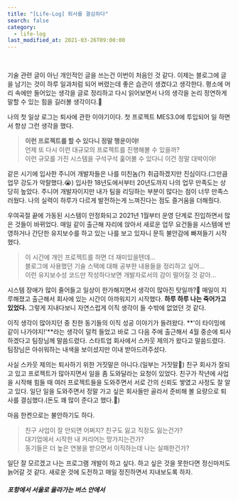 ```yaml
---
title: "[Life-Log] 퇴사를 결심하다"
search: false
category:
  - life-log
last_modified_at: 2021-03-26T09:00:00
---
```


<br>

기술 관련 글이 아닌 개인적인 글을 쓰는건 이번이 처음인 것 같다. 
이제는 블로그에 글을 남기는 것이 하루 일과처럼 되어 버렸는데 좋은 습관이 생겼다고 생각한다. 
평소에 머리 속에만 들어있는 생각을 글로 정리하고 다시 읽어보면서 나의 생각을 논리 정연하게 말할 수 있는 힘을 길러볼 생각이다.💪 

나의 첫 일상 로그는 퇴사에 관한 이야기이다. 
첫 프로젝트 MES3.0에 투입되어 일 하면서 항상 그런 생각을 했다. 

> **이런 프로젝트를 할 수 있다니 정말 행운이야!**<br>
> 언제 또 다시 이런 대규모의 프로젝트를 진행해볼 수 있을까?<br>
> 이런 규모를 가진 시스템을 구석구석 훑어볼 수 있다니 이건 정말 대박이야!

같은 시기에 입사한 주니어 개발자들은 나를 미친놈(?) 취급하겠지만 진심이다.(그만큼 업무 강도가 악랄했다.😭)
입사한 18년도에서부터 20년도까지 나의 업무 만족도는 상당히 높았다. 
주니어 개발자이지만 내가 팀을 리딩하는 부분이 많다는 점이 너무 만족스러웠다. 
나의 실력이 하루가 다르게 발전하는게 느껴진다는 점도 즐거움을 더해줬다.

우여곡절 끝에 가동된 시스템이 안정화되고 2021년 1월부터 운영 단계로 진입하면서 많은 것들이 바뀌었다. 
매일 같이 출근해 자리에 앉아서 새로운 업무 요건들을 시스템에 반영하거나 간단한 유지보수를 하고 있는 나를 보고 있자니 문득 불안감에 빠져들기 시작했다. 

> 이 시간에 개인 프로젝트를 하면 더 재미있을텐데...<br>
> 블로그에 사용했던 기술 스택에 대해 공부한 내용들을 정리하고 싶어...<br>
> 이런 유지보수성 코드만 작성하다보면 개발자로서의 감이 떨어질 것 같아...

시스템 장애가 많이 줄어들고 일상이 한가해지면서 생각이 많아진 탓일까?🤔 
매일이 지루해졌고 출근해서 회사에 있는 시간이 아까워지기 시작했다. 
**하루 하루 나는 죽어가고 있었다.** 
그렇게 지내다보니 자연스럽게 이직 생각이 들 수밖에 없었던 것 같다. 

이직 생각이 많아지던 중 친한 동기들의 이직 성공 이야기가 들려왔다. 
**'이 타이밍에 같이 나가야지!'**라는 생각이 덜컥 들었고 바로 그 다음 주에 출근해서 4월 중순에 퇴사하겠다고 팀장님께 말씀드렸다. 
스타트업 회사에서 스카웃 제의가 왔다고 말씀드렸다. 
팀장님은 아쉬워하는 내색을 보이셨지만 이내 받아드려주셨다.  

사실 스카웃 제의는 퇴사하기 위한 거짓말은 아니다.(일부는 거짓말🤥) 
친구 회사가 잘되고 있고 프로젝트가 많아지면서 일을 좀 도와달라는 요청이 있었다. 
친구가 작년에 사업을 시작해 힘들 때 여러 프로젝트들을 도와주면서 서로 간의 신뢰도 쌓였고 사정도 잘 알고 있다. 
일단 일을 도와주면서 정말 가고 싶은 회사들만 골라서 준비해 볼 요량으로 퇴사를 결심했다.(돈도 꽤 많이 준다고 했다.🤭)

마음 한켠으로는 불안하기도 하다. 

> 친구 사업이 잘 안되면 어쩌지? 친구도 잃고 직장도 잃는건가?<br>
> 대기업에서 시작한 내 커리어는 망가지는건가?<br>
> 동기들은 더 높은 연봉을 받으면서 이직하는데 나는 실패한건가?

일단 잘 모르겠고 나는 프로그램 개발이 하고 싶다. 
하고 싶은 것을 못한다면 정신마저도 늙어갈 것 같다. 
새로운 것에 도전하고 매일 정진하면서 지내보도록 하자. 

##### 포항에서 서울로 올라가는 버스 안에서